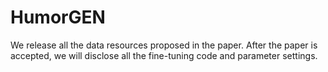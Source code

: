 # HumorGEN
We release all the data resources proposed in the paper.
After the paper is accepted, we will disclose all the fine-tuning code and parameter settings.
